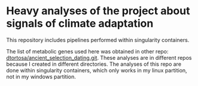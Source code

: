 # **Heavy analyses of the project about signals of climate adaptation**

This repository includes pipelines performed within singularity containers.

The list of metabolic genes used here was obtained in other repo: [dtortosa/ancient_selection_dating.git](https://github.com/dtortosa/ancient_selection_dating). These analyses are in different repos because I created in different directories. The analyses of this repo are done within singularity containers, which only works in my linux partition, not in my windows partition.
